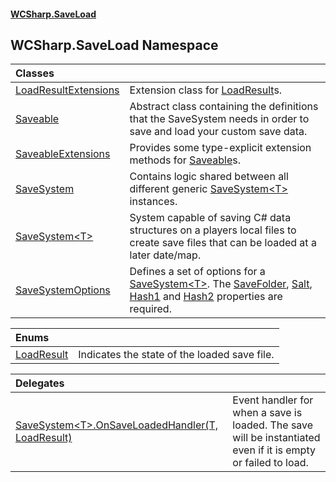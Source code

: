 #### [WCSharp\.SaveLoad](README.md 'README')

## WCSharp\.SaveLoad Namespace

| Classes | |
| :--- | :--- |
| [LoadResultExtensions](WCSharp.SaveLoad.LoadResultExtensions.md 'WCSharp\.SaveLoad\.LoadResultExtensions') | Extension class for [LoadResult](WCSharp.SaveLoad.LoadResult.md 'WCSharp\.SaveLoad\.LoadResult')s\. |
| [Saveable](WCSharp.SaveLoad.Saveable.md 'WCSharp\.SaveLoad\.Saveable') | Abstract class containing the definitions that the SaveSystem needs in order to save and load your custom save data\. |
| [SaveableExtensions](WCSharp.SaveLoad.SaveableExtensions.md 'WCSharp\.SaveLoad\.SaveableExtensions') | Provides some type\-explicit extension methods for [Saveable](WCSharp.SaveLoad.Saveable.md 'WCSharp\.SaveLoad\.Saveable')s\. |
| [SaveSystem](WCSharp.SaveLoad.SaveSystem.md 'WCSharp\.SaveLoad\.SaveSystem') | Contains logic shared between all different generic [SaveSystem&lt;T&gt;](WCSharp.SaveLoad.SaveSystem_T_.md 'WCSharp\.SaveLoad\.SaveSystem\<T\>') instances\. |
| [SaveSystem&lt;T&gt;](WCSharp.SaveLoad.SaveSystem_T_.md 'WCSharp\.SaveLoad\.SaveSystem\<T\>') | System capable of saving C\# data structures on a players local files to create save files that can be loaded at a later date/map\. |
| [SaveSystemOptions](WCSharp.SaveLoad.SaveSystemOptions.md 'WCSharp\.SaveLoad\.SaveSystemOptions') | Defines a set of options for a [SaveSystem&lt;T&gt;](WCSharp.SaveLoad.SaveSystem_T_.md 'WCSharp\.SaveLoad\.SaveSystem\<T\>')\.   The [SaveFolder](WCSharp.SaveLoad.SaveSystemOptions.SaveFolder.md 'WCSharp\.SaveLoad\.SaveSystemOptions\.SaveFolder'), [Salt](WCSharp.SaveLoad.SaveSystemOptions.Salt.md 'WCSharp\.SaveLoad\.SaveSystemOptions\.Salt'), [Hash1](WCSharp.SaveLoad.SaveSystemOptions.Hash1.md 'WCSharp\.SaveLoad\.SaveSystemOptions\.Hash1') and [Hash2](WCSharp.SaveLoad.SaveSystemOptions.Hash2.md 'WCSharp\.SaveLoad\.SaveSystemOptions\.Hash2') properties are required. |

| Enums | |
| :--- | :--- |
| [LoadResult](WCSharp.SaveLoad.LoadResult.md 'WCSharp\.SaveLoad\.LoadResult') | Indicates the state of the loaded save file\. |

| Delegates | |
| :--- | :--- |
| [SaveSystem&lt;T&gt;\.OnSaveLoadedHandler\(T, LoadResult\)](WCSharp.SaveLoad.SaveSystem_T_.OnSaveLoadedHandler(T,WCSharp.SaveLoad.LoadResult).md 'WCSharp\.SaveLoad\.SaveSystem\<T\>\.OnSaveLoadedHandler\(T, WCSharp\.SaveLoad\.LoadResult\)') | Event handler for when a save is loaded\. The save will be instantiated even if it is empty or failed to load\. |
